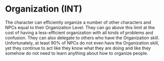 # Organization (INT)

The character can efficiently organize a number of other characters and NPCs equal to their Organization Level. They can go above this limit at the cost of having a less-efficient organization with all kinds of problems and confusion. They can also delegate to others who have the Organization skill. Unfortunately, at least 90% of NPCs do not even have the Organization skill, yet they continue to act like they know what they are doing and like they somehow do not need to learn anything about how to organize people.